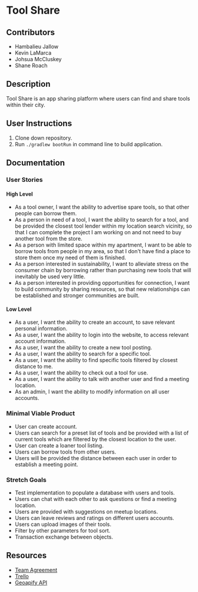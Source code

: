 # Tool Share

## Contributors
- Hambalieu Jallow
- Kevin LaMarca
- Johsua McCluskey
- Shane Roach

## Description

Tool Share is an app sharing platform where users can find and share tools within their city.

## User Instructions
1. Clone down repository.
2. Run `./gradlew bootRun` in command line to build application.


## Documentation 
### User Stories

#### High Level
- As a tool owner, I want the ability to advertise spare tools, so that other people can borrow them.
- As a person in need of a tool, I want the ability to search for a tool, and be provided the closest tool lender within my location search vicinity, so that I can complete the project I am working on and not need to buy another tool from the store.
- As a person with limited space within my apartment, I want to be able to borrow tools from people in my area, so that I don't have find a place to store them once my need of them is finished.
- As a person interested in sustainability, I want to alleviate stress on the consumer chain by borrowing rather than purchasing new tools that will inevitably be used very little.
- As a person interested in providing opportunities for connection, I want to build community by sharing resources, so that new relationships can be established and stronger communities are built.

#### Low Level
- As a user, I want the ability to create an account, to save relevant personal information. 
- As a user, I want the ability to login into the website, to access relevant account information.
- As a user, I want the ability to create a new tool posting.
- As a user, I want the ability to search for a specific tool.
- As a user, I want the ability to find specific tools filtered by closest distance to me.
- As a user, I want the ability to check out a tool for use.
- As a user, I want the ability to talk with another user and find a meeting location.
- As an admin, I want the ability to modify information on all user accounts.

### Minimal Viable Product
- User can create account.
- Users can search for a preset list of tools and be provided with a list of current tools which are filtered by the closest location to the user.
- User can create a loaner tool listing.
- Users can borrow tools from other users.
- Users will be provided the distance between each user in order to establish a meeting point.

### Stretch Goals
- Test implementation to populate a database with users and tools.
- Users can chat with each other to ask questions or find a meeting location.
- Users are provided with suggestions on meetup locations.
- Users can leave reviews and ratings on different users accounts.
- Users can upload images of their tools.
- Filter by other parameters for tool sort.
- Transaction exchange between objects.



## Resources
- [Team Agreement](https://docs.google.com/document/d/1ryQMBuH6gXrHrxLx_NkCaN7Azr95d7lRyIM4f-5L_vY/edit?usp=sharing)
- [Trello](https://trello.com/b/lMQDnfwi/tool-share)
- [Geoapify API](https://apidocs.geoapify.com/docs/geocoding/forward-geocoding/#about)